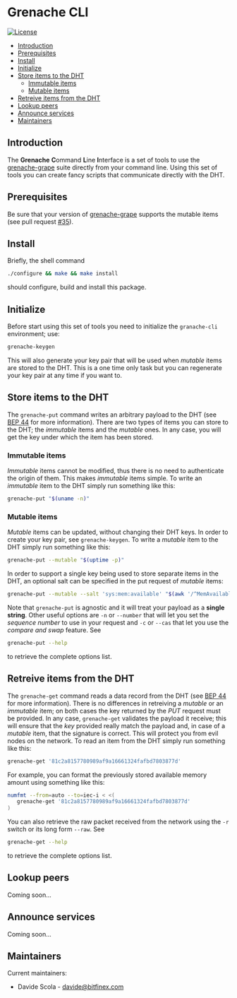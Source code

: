 # Grenache CLI

[![License](https://img.shields.io/badge/License-Apache%202.0-blue.svg)](https://opensource.org/licenses/Apache-2.0)

 * [Introduction](#introduction)
 * [Prerequisites](#prerequisites)
 * [Install](#install)
 * [Initialize](#initialize)
 * [Store items to the DHT](#store-items-to-the-dht)
   * [Immutable items](#immutable-items)
   * [Mutable items](#mutable-items)
 * [Retreive items from the DHT](#retreive-items-from-the-dht)
 * [Lookup peers](#lookup-peers)
 * [Announce services](#announce-services)
 * [Maintainers](#maintainers)


## Introduction

The **Grenache** **C**ommand **L**ine **I**nterface is a set of tools to use the [grenache-grape](https://github.com/bitfinexcom/grenache-grape) suite directly from your command line. Using this set of tools you can create fancy scripts that communicate directly with the DHT.


## Prerequisites

Be sure that your version of [grenache-grape](https://github.com/bitfinexcom/grenache-grape) supports the mutable items (see pull request [#35](https://github.com/bitfinexcom/grenache-grape/pull/35)).


## Install

Briefly, the shell command

```bash
./configure && make && make install
```

should configure, build and install this package.


## Initialize

Before start using this set of tools you need to initialize the `granache-cli` environment; use:

```bash
grenache-keygen
```

This will also generate your key pair that will be used when _mutable_ items are stored to the DHT. This is a one time only task but you can regenerate your key pair at any time if you want to.


## Store items to the DHT

The `grenache-put` command writes an arbitrary payload to the DHT (see [BEP 44](http://bittorrent.org/beps/bep_0044.html) for more information). There are two types of items you can store to the DHT; the _immutable_ items and the _mutable_ ones. In any case, you will get the key under which the item has been stored.

### Immutable items

_Immutable_ items cannot be modified, thus there is no need to authenticate the origin of them. This makes _immutable_ items simple. To write an _immutable_ item to the DHT simply run something like this:

```bash
grenache-put "$(uname -n)"
```

### Mutable items

_Mutable_ items can be updated, without changing their DHT keys. In order to create your key pair, see `grenache-keygen`. To write a _mutable_ item to the DHT simply run something like this:

```bash
grenache-put --mutable "$(uptime -p)"
```

In order to support a single key being used to store separate items in the DHT, an optional salt can be specified in the put request of _mutable_ items:

```bash
grenache-put --mutable --salt 'sys:mem:available' "$(awk '/^MemAvailable:/ { print $2 "Ki" }' < /proc/meminfo)"
```

Note that `grenache-put` is agnostic and it will treat your payload as a **single string**. Other useful options are `-n` or `--number` that will let you set the _sequence number_ to use in your request and `-c` or `--cas` that let you use the _compare and swap_ feature. See

```bash
grenache-put --help
```

to retrieve the complete options list.


## Retreive items from the DHT

The `grenache-get` command reads a data record from the DHT (see [BEP 44](http://bittorrent.org/beps/bep_0044.html) for more information). There is no differences in retreiving a _mutable_ or an _immutable_ item; on both cases the key returned by the *PUT* request must be provided. In any case, `grenache-get` validates the payload it receive; this will ensure that the _key_ provided really match the payload and, in case of a _mutable_ item, that the signature is correct. This will protect you from evil nodes on the network. To read an item from the DHT simply run something like this:

```bash
grenache-get '81c2a8157780989af9a16661324fafbd7803877d'
```

For example, you can format the previously stored available memory amount using something like this:

```bash
numfmt --from=auto --to=iec-i < <(
   grenache-get '81c2a8157780989af9a16661324fafbd7803877d'
)
```

You can also retrieve the raw packet received from the network using the `-r` switch or its long form `--raw`. See

```bash
grenache-get --help
```

to retrieve the complete options list.


## Lookup peers

Coming soon...


## Announce services

Coming soon...


## Maintainers

Current maintainers:

* Davide Scola - davide@bitfinex.com

